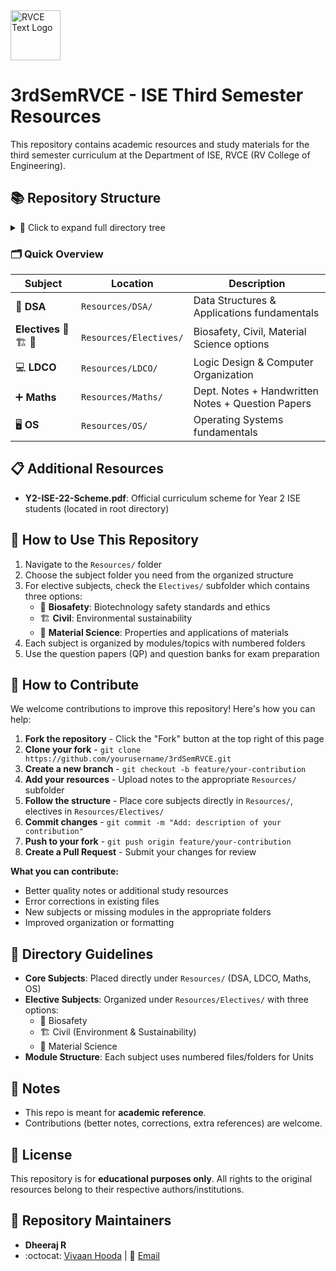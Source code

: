 <div style="display: flex; justify-content: space-between; align-items: center; margin-bottom: 30px;">
  <a href="https://rvce.edu.in" target="_blank" rel="noopener noreferrer" style="margin-right: 20px;">
    <picture>
      <source media="(prefers-color-scheme: dark)" srcset="https://github.com/overclocked-2124/RVCE-Coding-Bootkit/blob/main/gitAssets/RVCE_Logo_With_Text.png">
      <img src="https://github.com/overclocked-2124/RVCE-Coding-Bootkit/blob/main/gitAssets/RVCE_Logo_With_Text_Black.png" alt="RVCE Text Logo" height="80">
    </picture>
  </a>
</div>

# 3rdSemRVCE - ISE Third Semester Resources
This repository contains academic resources and study materials for the third semester curriculum at the Department of ISE, RVCE (RV College of Engineering).

## 📚 Repository Structure

<details>
<summary>🔽 Click to expand full directory tree</summary>

```
📁 3rdSemRVCE/
├── 📋 README.md
├── 📂 Resources/
│   ├── 🔢 DSA/
│   │   └── 📄 All Units.pdf
│   ├── Electives 🧬 🏗️ 🔬/
│   │   ├── 🧬 Biosafety/
│   │   │   ├── 📂 Notes [Set 1]/
│   │   │   │   ├── 📂 1/
│   │   │   │   │   ├── 📄 1.1.pdf
│   │   │   │   │   ├── 📄 1.2.pdf
│   │   │   │   │   └── 📄 1.3.pdf
│   │   │   │   ├── 📂 2/
│   │   │   │   │   └── 📄 2.pdf
│   │   │   │   ├── 📂 3/
│   │   │   │   │   ├── 📄 3.1.pdf
│   │   │   │   │   ├── 📄 3.2.pdf
│   │   │   │   │   ├── 📄 3.3.pdf
│   │   │   │   │   ├── 📄 3.4.pdf
│   │   │   │   │   └── 📄 3.5.pdf
│   │   │   │   ├── 📂 4/
│   │   │   │   │   ├── 📄 4.1.pdf
│   │   │   │   │   ├── 📄 4.2.pdf
│   │   │   │   │   ├── 📄 4.3.pdf
│   │   │   │   │   ├── 📄 4.4.pdf
│   │   │   │   │   └── 📄 4.5.pdf
│   │   │   │   └── 📂 5/
│   │   │   │       ├── 📄 5.1.pdf
│   │   │   │       ├── 📄 5.2.pdf
│   │   │   │       ├── 📄 5.3.pdf
│   │   │   │       ├── 📄 5.4.pdf
│   │   │   │       ├── 📄 5.5.pdf
│   │   │   │       └── 📄 5.6.pdf
│   │   │   ├── 📂 Notes [Set 2]/
│   │   │   │   ├── 📂 Unit-1/
│   │   │   │   │   ├── 📄 05-004BioCabinets[1].pdf
│   │   │   │   │   ├── 📄 BT Unit-1.pdf
│   │   │   │   │   └── 📄 bsc.pdf
│   │   │   │   ├── 📂 Unit-2/
│   │   │   │   │   ├── 📄 Biosafety Lectutre[1].pdf
│   │   │   │   │   ├── 📄 Cartegana protocol.pdf
│   │   │   │   │   ├── 📄 GMO.pdf
│   │   │   │   │   ├── 📄 biosafety guidelines and commitees.pdf
│   │   │   │   │   └── 📄 bt notes unit2.pdf
│   │   │   │   ├── 📂 Unit-3/
│   │   │   │   │   ├── 📄 Food analysis and testing.pdf
│   │   │   │   │   ├── 📄 Food safety.pdf
│   │   │   │   │   └── 📄 HACCP.pdf
│   │   │   │   ├── 📂 Unit-4/
│   │   │   │   │   ├── 📄 Food packaging.pdf
│   │   │   │   │   ├── 📄 Food preservation.pdf
│   │   │   │   │   └── 📄 Food processing and preservation.pdf
│   │   │   │   └── 📂 Unit-5/
│   │   │   │       ├── 📄 clinical ethics UNIT5[1].pdf
│   │   │   │       └── 📄 unit 5 BSSE1[1].pdf
│   │   │   ├── 📂 QP/
│   │   │   │   ├── 📂 CIE/
│   │   │   │   │   ├── 📄 BT232AT cie-1.pdf
│   │   │   │   │   ├── 📄 BT232AT cie-2.pdf
│   │   │   │   │   └── 📄 BT232AT cie-3.pdf
│   │   │   │   └── 📂 SEE/
│   │   │   │       ├── 📄 BT232AT see.pdf
│   │   │   │       └── 📄 IIII Sem_MQP_  Biosafety Standards and Ethics (BT232[1].pdf
│   │   │   └── 📄 Syllabus.pdf
│   │   ├── 🏗️ Civil/
│   │   │   ├── 📂 Notes/
│   │   │   │   ├── 📄 UNIT V.pdf
│   │   │   │   ├── 📄 Unit II Updated[1].pdf
│   │   │   │   ├── 📄 Unit III.pdf
│   │   │   │   ├── 📄 Unit IV.pdf
│   │   │   │   └── 📂 Unit-1/
│   │   │   │       ├── 📄 Environment - Sustainability _ Unit 1 PPT _ Part A.pptx.pdf
│   │   │   │       └── 📄 Unit I[1].pdf
│   │   │   ├── 📂 Question papers/
│   │   │   │   ├── 📂 CIE/
│   │   │   │   │   ├── 📂 Even sem/
│   │   │   │   │   │   └── 📄 CV242AT cie-2 and 3.pdf
│   │   │   │   │   └── 📂 Odd sem/
│   │   │   │   │       ├── 📄 Test-1 Scheme and Solution[1].pdf
│   │   │   │   │       ├── 📄 Test-2 Scheme and Solution.pdf
│   │   │   │   │       └── 📄 Test-3 Scheme and Solution.pdf
│   │   │   │   └── 📂 SEE/
│   │   │   │       ├── 📄 CV242TA SEE even sem.pdf
│   │   │   │       └── 📂 Odd sem/
│   │   │   │           ├── 📄 CV232AT see.pdf
│   │   │   │           └── 📄 ENV - SUSTAINABILITY-22 scheme MODEL QP.docx.pdf
│   │   │   └── 📄 Syllabus.pdf
│   │   └── 🔬 Material Science/
│   │       ├── 📂 Notes/
│   │       │   ├── 📂 UNIT-1/
│   │       │   │   ├── 📄 UNIT-1 Bonding Handouts.pdf
│   │       │   │   ├── 📄 UNIT-1 Bonding.pdf
│   │       │   │   ├── 📄 UNIT-1 Crystallography.pdf
│   │       │   │   ├── 📄 UNIT-1 Introduction.pdf
│   │       │   │   └── 📄 UNIT-1.pdf
│   │       │   ├── 📂 UNIT-2/
│   │       │   │   └── 📄 UNIT-2.pdf
│   │       │   ├── 📂 UNIT-3/
│   │       │   │   └── 📄 UNIT-3.pdf
│   │       │   ├── 📂 UNIT-4/
│   │       │   │   ├── 📄 UNIT-4 Heat Treatment.pdf
│   │       │   │   └── 📄 UNIT-4 Heat treatment of electronic devices.pdf
│   │       │   └── 📂 UNIT-5/
│   │       │       ├── 📄 UNIT-5 Carbon Nanotubes.pdf
│   │       │       ├── 📄 UNIT-5 Nanomaterials 2.pdf
│   │       │       └── 📄 UNIT-5 Nanomaterials.pdf
│   │       ├── 📂 Question Bank/
│   │       │   ├── 🖼️ Unit1_1.jpeg
│   │       │   ├── 📄 Unit2&Unit3.pdf
│   │       │   ├── 📄 Unit3.pdf
│   │       │   ├── 📄 Unit4.pdf
│   │       │   ├── 📄 Unit5.pdf
│   │       │   └── 🖼️ unit1_2.jpeg
│   │       ├── 📂 Question Papers/
│   │       │   ├── 📂 CIE/
│   │       │   │   ├── 📄 ME232AT-CIE 1.pdf
│   │       │   │   └── 📄 ME232AT-CIE 2.pdf
│   │       │   └── 📂 SEE/
│   │       │       └── 📄 ME232AT-SEE.pdf
│   │       └── 📄 Syllabus.pdf
│   ├── 💻 LDCO/
│   │   ├── 📜 1.txt
│   │   ├── 📄 2.pdf
│   │   ├── 📄 3.pdf
│   │   ├── 📄 4.pdf
│   │   ├── 📄 5.pdf
│   │   └── 📚 TB.pdf
│   ├── ➕ Maths/
│   │   ├── 📂 Dept Notes/
│   │   │   ├── 📄 1.pdf
│   │   │   ├── 📄 2.pdf
│   │   │   ├── 📄 3.pdf
│   │   │   └── 📄 4.pdf
│   │   ├── 📂 Handwritten Notes/
│   │   │   ├── 📄 Unit 1_Linear Algebra 1.pdf
│   │   │   ├── 📄 Unit 2 Linear Algebra 2.pdf
│   │   │   ├── 📄 Unit 3_ Random Variable.pdf
│   │   │   ├── 📄 Unit 4_Probability Distribution.pdf
│   │   │   └── 📄 Unit 5_ Inferential Statistic.pdf
│   │   ├── 📂 QP/
│   │   │   ├── 📂 CSE Branch CIE's/
│   │   │   │   ├── 📄 CIE III_CS_CD_CY.pdf
│   │   │   │   ├── 📄 CIE II_CS_CD_CY.pdf
│   │   │   │   ├── 📄 CIE-III_Scheme.pdf
│   │   │   │   ├── 📄 CIE-I_Scheme.pdf
│   │   │   │   └── 📄 IIISem_CIE I_CS_CD_CY.pdf
│   │   │   └── 📂 SEE/
│   │   │       └── 📄 Model QP.pdf
│   │   └── 📂 Syllabus & Handbook/
│   │       ├── 📄 Handbook.pdf
│   │       └── 📄 Syllabus.pdf
│   └── 🖥️ OS/
│       ├── 📄 1&2.pdf
│       ├── 📄 1.pdf
│       ├── 📄 2.pdf
│       ├── 📄 3.pdf
│       ├── 📄 4.pdf
│       ├── 📄 5.1.pdf
│       ├── 📄 5.2.pdf
│       ├── 📄 5.pdf
│       ├── 📂 Misc (CSE Branch)/
│       │   ├── 📂 CSE Notes/
│       │   │   ├── 📂 Unit 1/
│       │   │   │   ├── 📄 Notes on Scheduler and Dispatcher.pdf
│       │   │   │   └── 📄 OS-UNIT 1 (1).pdf
│       │   │   ├── 📂 Unit 2/
│       │   │   │   └── 📄 OS-UNIT 2.pdf
│       │   │   ├── 📂 Unit 3/
│       │   │   │   └── 📄 OS-UNIT 3.pdf
│       │   │   ├── 📂 Unit 4/
│       │   │   │   └── 📄 OS-UNIT 4.pdf
│       │   │   └── 📂 Unit 5/
│       │   │       ├── 📄 File Systems - Notes.pdf
│       │   │       ├── 📄 Filesystem1.pdf
│       │   │       ├── 📄 Filesystem2.pdf
│       │   │       └── 📄 OS Unit 5.pdf
│       │   ├── 📄 Command Line Arguments in C.pdf
│       │   └── 📄 OS_Instructor's Manual_21_scheme.docx.pdf
│       └── 📚 OS Textbook.pdf
└── 🎓 Y2-ISE-22-Scheme.pdf
```

</details>

### 🗂️ Quick Overview

| Subject | Location | Description |
|---------|----------|-------------|
| 🔢 **DSA** | `Resources/DSA/` | Data Structures & Applications fundamentals |
| **Electives** 🧬 🏗️ 🔬 | `Resources/Electives/` | Biosafety, Civil, Material Science options |
| 💻 **LDCO** | `Resources/LDCO/` | Logic Design & Computer Organization |
| ➕ **Maths** | `Resources/Maths/` | Dept. Notes + Handwritten Notes + Question Papers |
| 🖥️ **OS** | `Resources/OS/` | Operating Systems fundamentals |

## 📋 Additional Resources

- **Y2-ISE-22-Scheme.pdf**: Official curriculum scheme for Year 2 ISE students (located in root directory)

## 🎯 How to Use This Repository

1. Navigate to the `Resources/` folder
2. Choose the subject folder you need from the organized structure
3. For elective subjects, check the `Electives/` subfolder which contains three options:
   - 🧬 **Biosafety**: Biotechnology safety standards and ethics
   - 🏗️ **Civil**: Environmental sustainability
   - 🔬 **Material Science**: Properties and applications of materials
4. Each subject is organized by modules/topics with numbered folders
5. Use the question papers (QP) and question banks for exam preparation

## 🤝 How to Contribute

We welcome contributions to improve this repository! Here's how you can help:

1. **Fork the repository** - Click the "Fork" button at the top right of this page
2. **Clone your fork** - `git clone https://github.com/yourusername/3rdSemRVCE.git`
3. **Create a new branch** - `git checkout -b feature/your-contribution`
4. **Add your resources** - Upload notes to the appropriate `Resources/` subfolder
5. **Follow the structure** - Place core subjects directly in `Resources/`, electives in `Resources/Electives/`
6. **Commit changes** - `git commit -m "Add: description of your contribution"`
7. **Push to your fork** - `git push origin feature/your-contribution`
8. **Create a Pull Request** - Submit your changes for review

**What you can contribute:**
- Better quality notes or additional study resources
- Error corrections in existing files
- New subjects or missing modules in the appropriate folders
- Improved organization or formatting

## 📁 Directory Guidelines

- **Core Subjects**: Placed directly under `Resources/` (DSA, LDCO, Maths, OS)
- **Elective Subjects**: Organized under `Resources/Electives/` with three options:
  - 🧬 Biosafety
  - 🏗️ Civil (Environment & Sustainability)  
  - 🔬 Material Science
- **Module Structure**: Each subject uses numbered files/folders for Units

## 📌 Notes

* This repo is meant for **academic reference**.
* Contributions (better notes, corrections, extra references) are welcome.

## 📄 License

This repository is for **educational purposes only**. All rights to the original resources belong to their respective authors/institutions.

## 👥 Repository Maintainers

- **Dheeraj R** 
- :octocat: [Vivaan Hooda](https://github.com/VivaanHooda) | 📧 [Email](mailto:vivaan.hooda@gmail.com)
